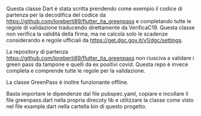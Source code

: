 Questa classe Dart è stata scritta prendendo come esempio il codice di partenza per la decodifica del codice da https://github.com/loreberti89/flutter_ita_greenpass e completando tutte le regole di validazione traducendo direttamente da VerificaC19. Questa classe non verifica la validità della firma, ma ne calcola solo le scadenze considerando  e regole ufficiali da https://get.dgc.gov.it/v1/dgc/settings.

La repository di partenza https://github.com/loreberti89/flutter_ita_greenpass non riusciva a validare i green pass da tampone e quelli da ex positivi covid. Questa repo è invece completa e comprende tutte le regole per la validazione.

La classe GreenPass è inoltre funzionante offline.

Basta importare le dipendenze dal file pubspec.yaml, copiare e incollare il file greenpass.dart nella propria direcoty lib e utilizzare la classe come visto nel file example.dart nella cartella bin di questo progetto.
